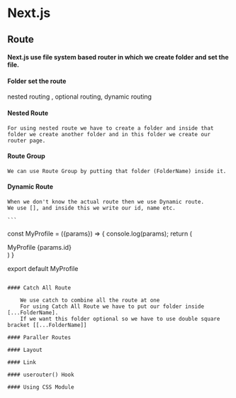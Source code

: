 # Next.js

## Route
#### Next.js use file system based router in which we create folder and set the file.
#### Folder set the route


nested routing , optional routing, dynamic routing

#### Nested Route
    For using nested route we have to create a folder and inside that folder we create another folder and in this folder we create our router page.

#### Route Group 
    We can use Route Group by putting that folder (FolderName) inside it.

#### Dynamic Route
    When we don't know the actual route then we use Dynamic route.
    We use [], and inside this we write our id, name etc.

    ```
    
const MyProfile  = ({params}) => {
    console.log(params);
  return (
    <div>MyProfile {params.id} </div>
  )
}

export default MyProfile 
```

#### Catch All Route

    We use catch to combine all the route at one 
    For using Catch All Route we have to put our folder inside [...FolderName].
    If we want this folder optional so we have to use double square bracket [[...FolderName]] 

#### Paraller Routes

#### Layout

#### Link

#### userouter() Hook

#### Using CSS Module


